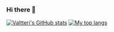 ### Hi there 👋

[![Valtteri's GitHub stats](https://github-readme-stats.vercel.app/api?username=viirret&theme=dark)](https://github.com/anuraghazra/github-readme-stats)
[![My top langs](https://github-readme-stats.vercel.app/api/top-langs/?username=viirret&layout=compact&langs_count=10&theme=dark&hide=ShaderLab,HLSL)](https://github.com/anuraghazra/github-readme-stats)
